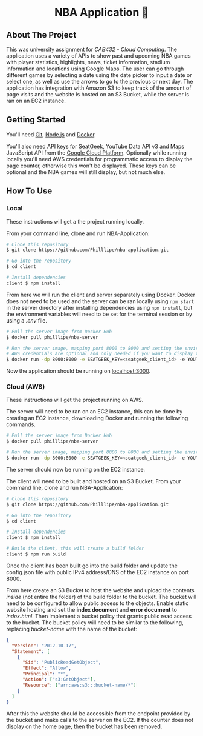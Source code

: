 <h1 align="center">NBA Application 🏀</h1>

## About The Project

This was university assignment for _CAB432 - Cloud Computing_. The application uses a variety of APIs to show past and upcoming NBA games with player statistics, highlights, news, ticket information, stadium information and locations using Google Maps. The user can go through different games by selecting a date using the date picker to input a date or select one, as well as use the arrows to go to the previous or next day. The application has integration with Amazon S3 to keep track of the amount of page visits and the website is hosted on an S3 Bucket, while the server is ran on an EC2 instance.

## Getting Started

You'll need [Git](https://git-scm.com), [Node.js](https://nodejs.org/en/download/) and [Docker](https://docs.docker.com/get-docker/).

You'll also need API keys for [SeatGeek](https://platform.seatgeek.com/), YouTube Data API v3 and Maps JavaScript API from the [Google Cloud Platform](https://console.cloud.google.com/). Optionally while running locally you'll need AWS credentials for programmatic access to display the page counter, otherwise this won't be displayed. These keys can be optional and the NBA games will still display, but not much else.

## How To Use

### Local

These instructions will get a the project running locally.

From your command line, clone and run NBA-Application:

```bash
# Clone this repository
$ git clone https://github.com/Philllipe/nba-application.git

# Go into the repository
$ cd client

# Install dependencies
client $ npm install
```

From here we will run the client and server separately using Docker. Docker does not need to be used and the server can be ran locally using `npm start` in the server directory after installing dependencies using `npm install`, but the environment variables will need to be set for the terminal session or by using a _.env_ file.

```bash
# Pull the server image from Docker Hub
$ docker pull philllipe/nba-server

# Run the server image, mapping port 8000 to 8000 and setting the environment variables
# AWS credentials are optional and only needed if you want to display the page counter
$ docker run -dp 8000:8000 -e SEATGEEK_KEY=<seatgeek_client_id> -e YOUTUBE_KEY=<youtube_api_key> -e MAPS_KEY=<google_maps_api_key> philllipe/nba-server
```

Now the application should be running on [localhost:3000](http://localhost:3000/).

### Cloud (AWS)

These instructions will get the project running on AWS.

The server will need to be ran on an EC2 instance, this can be done by creating an EC2 instance, downloading Docker and running the following commands.

```bash
# Pull the server image from Docker Hub
$ docker pull philllipe/nba-server

# Run the server image, mapping port 8000 to 8000 and setting the environment variables
$ docker run -dp 8000:8000 -e SEATGEEK_KEY=<seatgeek_client_id> -e YOUTUBE_KEY=<youtube_api_key> -e MAPS_KEY=<google_maps_api_key> philllipe/nba-server
```

The server should now be running on the EC2 instance.

The client will need to be built and hosted on an S3 Bucket. From your command line, clone and run NBA-Application:

```bash
# Clone this repository
$ git clone https://github.com/Philllipe/nba-application.git

# Go into the repository
$ cd client

# Install dependencies
client $ npm install

# Build the client, this will create a build folder
client $ npm run build
```

Once the client has been built go into the build folder and update the config.json file with public IPv4 address/DNS of the EC2 instance on port 8000.

From here create an S3 Bucket to host the website and upload the contents _inside_ (not entire the folder) of the build folder to the bucket. The bucket will need to be configured to allow public access to the objects. Enable static website hosting and set the **index document** and **error document** to _index.html_. Then implement a bucket policy that grants public read access to the bucket. The bucket policy will need to be similar to the following, replacing _bucket-name_ with the name of the bucket:

```json
{
  "Version": "2012-10-17",
  "Statement": [
    {
      "Sid": "PublicReadGetObject",
      "Effect": "Allow",
      "Principal": "*",
      "Action": ["s3:GetObject"],
      "Resource": ["arn:aws:s3:::bucket-name/*"]
    }
  ]
}
```

After this the website should be accessible from the endpoint provided by the bucket and make calls to the server on the EC2. If the counter does not display on the home page, then the bucket has been removed.

